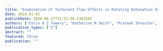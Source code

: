 ```yaml
---
title: "Examination of Turbulent Flow Effects in Rotating Detonation Engines"
date: 2014-01-01
publishDate: 2020-06-27T15:52:06.538259Z
authors: ["Colin A Z Towery", "Katherine M Smith", "Prateek Shrestha", "Peter E Hamlington"]
publication_types: ["1"]
abstract: ""
featured: false
publication: ""
---
```


